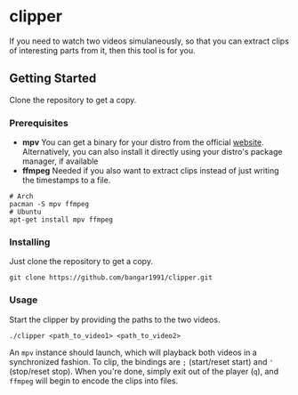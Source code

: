 # clipper

If you need to watch two videos simulaneously, so that you can extract clips of interesting parts from it, then this tool is for you. 

## Getting Started

Clone the repository to get a copy.

### Prerequisites

- **mpv** You can get a binary for your distro from the official [website](https://mpv.io/). Alternatively, you can also install it directly using your distro's package manager, if available
- **ffmpeg** Needed if you also want to extract clips instead of just writing the timestamps to a file.
```
# Arch
pacman -S mpv ffmpeg
# Ubuntu
apt-get install mpv ffmpeg
```

### Installing

Just clone the repository to get a copy.
```
git clone https://github.com/bangar1991/clipper.git
```

### Usage
Start the clipper by providing the paths to the two videos.
```
./clipper <path_to_video1> <path_to_video2>
```
An `mpv` instance should launch, which will playback both videos in a synchronized fashion. To clip, the bindings are `;` (start/reset start) and `'` (stop/reset stop).
When you're done, simply exit out of the player (`q`), and `ffmpeg` will begin to encode the clips into files.
